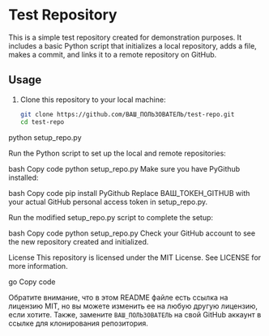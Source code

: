 # Test Repository

This is a simple test repository created for demonstration purposes. It includes a basic Python script that initializes a local repository, adds a file, makes a commit, and links it to a remote repository on GitHub.

## Usage

1. Clone this repository to your local machine:

   ```bash
   git clone https://github.com/ВАШ_ПОЛЬЗОВАТЕЛЬ/test-repo.git
   cd test-repo
python setup_repo.py

Run the Python script to set up the local and remote repositories:

bash
Copy code
python setup_repo.py
Make sure you have PyGithub installed:

bash
Copy code
pip install PyGithub
Replace ВАШ_ТОКЕН_GITHUB with your actual GitHub personal access token in setup_repo.py.

Run the modified setup_repo.py script to complete the setup:

bash
Copy code
python setup_repo.py
Check your GitHub account to see the new repository created and initialized.

License
This repository is licensed under the MIT License. See LICENSE for more information.

go
Copy code

Обратите внимание, что в этом README файле есть ссылка на лицензию MIT, но вы можете изменить ее на любую другую лицензию, если хотите. Также, замените `ВАШ_ПОЛЬЗОВАТЕЛЬ` на свой GitHub аккаунт в ссылке для клонирования репозитория.
